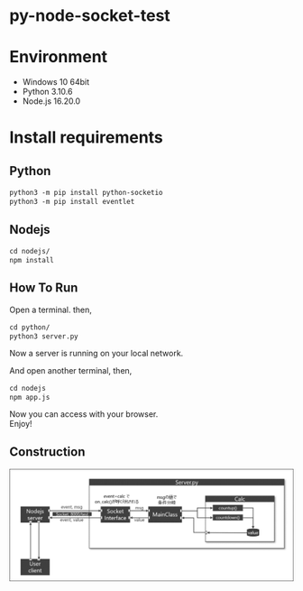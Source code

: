 # py-node-socket-test

# Environment
- Windows 10 64bit
- Python 3.10.6
- Node.js 16.20.0


# Install requirements
## Python
    python3 -m pip install python-socketio
    python3 -m pip install eventlet

## Nodejs
    cd nodejs/
    npm install

## How To Run

Open a terminal. then,

    cd python/
    python3 server.py

Now a server is running on your local network.

And open another terminal, then,

    cd nodejs
    npm app.js

Now you can access with your browser.  
Enjoy!


## Construction
![Construction image](docs/img/construction.png)